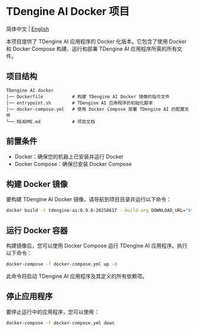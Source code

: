 # TDengine AI Docker 项目

简体中文 | [English](README.md)

本项目提供了 TDengine AI 应用程序的 Docker 化版本。它包含了使用 Docker 和 Docker Compose 构建、运行和部署 TDengine AI 应用程序所需的所有文件。

## 项目结构

```
TDengine AI docker
│── Dockerfile           # 构建 TDengine AI Docker 镜像的指令文件
│── entrypoint.sh        # TDengine AI 应用程序的初始化脚本
│── docker-compose.yml   # 使用 Docker Compose 部署 TDengine AI 的配置文件
└── README.md            # 项目文档
```

## 前置条件

- Docker：确保您的机器上已安装并运行 Docker
- Docker Compose：确保已安装 Docker Compose

## 构建 Docker 镜像

要构建 TDengine AI Docker 镜像，请导航到项目目录并运行以下命令：

```bash
docker build -t tdengine-ai:0.9.6-20250617 --build-arg DOWNLOAD_URL="https://downloads.taosdata.com/tdengine-ai/enterprise/0.9.6.0617/TDengine-ai-enterprise-0.9.6.0617-Linux.tar.gz" -f Dockerfile .
```

## 运行 Docker 容器

构建镜像后，您可以使用 Docker Compose 运行 TDengine AI 应用程序。执行以下命令：

```bash
docker-compose -f docker-compose.yml up -d
```

此命令将启动 TDengine AI 应用程序及其定义的所有依赖项。

## 停止应用程序

要停止运行中的应用程序，您可以使用：

```bash
docker-compose -f docker-compose.yml down
```